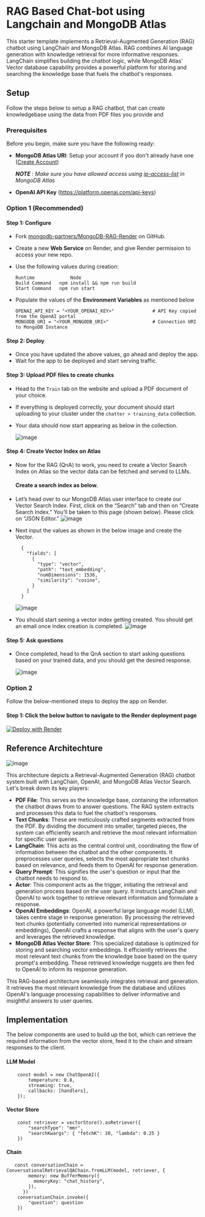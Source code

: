 
# RAG Based Chat-bot using Langchain and MongoDB Atlas
This starter template implements a Retrieval-Augmented Generation (RAG) chatbot using LangChain and MongoDB Atlas. RAG combines AI language generation with knowledge retrieval for more informative responses. LangChain simplifies building the chatbot logic, while MongoDB Atlas' Vector database capability provides a powerful platform for storing and searching the knowledge base that fuels the chatbot's responses.

## Setup 
Follow the steps below to setup a RAG chatbot, that can create knowledgebase using the data from PDF files you provide and   


### Prerequisites

Before you begin, make sure you have the following ready:

- **MongoDB Atlas URI**: Setup your account if you don't already have one ([Create Account](https://www.mongodb.com/docs/guides/atlas/account/))

  _**NOTE** : Make sure you have allowed access using [ip-access-list](https://www.mongodb.com/docs/atlas/security/ip-access-list/) in MongoDB Atlas_
    
- **OpenAI API Key** (https://platform.openai.com/api-keys)



### Option 1 (Recommended)

#### Step 1: Configure

- Fork [mongodb-partners/MongoDB-RAG-Render](https://github.com/mongodb-partners/MongoDB-RAG-Render/) on GitHub.
  
- Create a new **Web Service** on Render, and give Render permission to access your new repo.

- Use the following values during creation:

  ```
  Runtime       	  Node
  Build Command	  npm install && npm run build
  Start Command	  npm run start
  ```

- Populate the values of the **Environment Variables** as mentioned below

  ````
  OPENAI_API_KEY = "<YOUR_OPENAI_KEY>"              # API Key copied from the OpenAI portal
  MONGODB_URI = "<YOUR_MONGODB_URI>"                # Connection URI to MongoDB Instance
  ````


#### Step 2: Deploy
- Once you have updated the above values, go ahead and deploy the app. 
- Wait for the app to be deployed and start serving traffic.


#### Step 3: Upload PDF files to create chunks
- Head to the `Train` tab on the website and upload a PDF document of your choice. 

- If everything is deployed correctly, your document should start uploading to your cluster under the `chatter > training_data` collection.

- Your data should now start appearing as below in the collection.

  ![image](https://github.com/utsavMongoDB/MongoDB-RAG-NextJS/assets/114057324/316af753-8f7b-492f-b51a-c23c109a3fac)



#### Step 4: Create Vector Index on Atlas
- Now for the RAG (QnA) to work, you need to create a Vector Search Index on Atlas so the vector data can be fetched and served to LLMs.

  #### Create a search index as below.

-  Let’s head over to our MongoDB Atlas user interface to create our Vector Search Index. First, click on the “Search” tab and then on “Create Search Index.” You’ll be taken to this page (shown below). Please click on “JSON Editor.”
    ![image](https://github.com/utsavMongoDB/MongoDB-RAG-NextJS/assets/114057324/b41a09a8-9875-4e5d-9549-e62652389d33)

- Next input the values as shown in the below image and create the Vector.

  ````
    {
      "fields": [
        {
          "type": "vector",
          "path": "text_embedding",
          "numDimensions": 1536,
          "similarity": "cosine",
        }
      ]
    }
  ````

  ![image](https://github.com/utsavMongoDB/MongoDB-RAG-NextJS/assets/114057324/d7e560b3-695c-4210-8a6d-ea50c589bc70)

- You should start seeing a vector index getting created. You should get an email once index creation is completed.
  ![image](https://github.com/utsavMongoDB/MongoDB-RAG-NextJS/assets/114057324/c1842069-4080-4251-8269-08d9398e09aa)


#### Step 5: Ask questions
- Once completed, head to the QnA section to start asking questions based on your trained data, and you should get the desired response.

  ![image](https://github.com/utsavMongoDB/MongoDB-RAG-NextJS/assets/114057324/c76c8c19-e18a-46b1-834a-9a6bda7fec99)




### Option 2
Follow the below-mentioned steps to deploy the app on Render.

#### Step 1: Click the below button to navigate to the Render deployment page 
[![Deploy with Render](https://render.com/images/deploy-to-render-button.svg)](https://render.com/deploy?repo=https://github.com/mongodb-partners/MongoDB-RAG-Render)



## Reference Architechture 

![image](https://github.com/utsavMongoDB/MongoDB-RAG-NextJS/assets/114057324/85ce551b-c6b2-43d6-bc4c-bc4df374142d)


This architecture depicts a Retrieval-Augmented Generation (RAG) chatbot system built with LangChain, OpenAI, and MongoDB Atlas Vector Search. Let's break down its key players:

- **PDF File**: This serves as the knowledge base, containing the information the chatbot draws from to answer questions. The RAG system extracts and processes this data to fuel the chatbot's responses.
- **Text Chunks**: These are meticulously crafted segments extracted from the PDF. By dividing the document into smaller, targeted pieces, the system can efficiently search and retrieve the most relevant information for specific user queries.
- **LangChain**: This acts as the central control unit, coordinating the flow of information between the chatbot and the other components. It preprocesses user queries, selects the most appropriate text chunks based on relevance, and feeds them to OpenAI for response generation.
- **Query Prompt**: This signifies the user's question or input that the chatbot needs to respond to.
- **Actor**: This component acts as the trigger, initiating the retrieval and generation process based on the user query. It instructs LangChain and OpenAI to work together to retrieve relevant information and formulate a response.
- **OpenAI Embeddings**: OpenAI, a powerful large language model (LLM), takes centre stage in response generation. By processing the retrieved text chunks (potentially converted into numerical representations or embeddings), OpenAI crafts a response that aligns with the user's query and leverages the retrieved knowledge.
- **MongoDB Atlas Vector Store**: This specialized database is optimized for storing and searching vector embeddings. It efficiently retrieves the most relevant text chunks from the knowledge base based on the query prompt's embedding. These retrieved knowledge nuggets are then fed to OpenAI to inform its response generation.


This RAG-based architecture seamlessly integrates retrieval and generation. It retrieves the most relevant knowledge from the database and utilizes OpenAI's language processing capabilities to deliver informative and insightful answers to user queries.


## Implementation 

The below components are used to build up the bot, which can retrieve the required information from the vector store, feed it to the chain and stream responses to the client.

#### LLM Model 

        const model = new ChatOpenAI({
            temperature: 0.8,
            streaming: true,
            callbacks: [handlers],
        });


#### Vector Store

        const retriever = vectorStore().asRetriever({ 
            "searchType": "mmr", 
            "searchKwargs": { "fetchK": 10, "lambda": 0.25 } 
        })

#### Chain

       const conversationChain = ConversationalRetrievalQAChain.fromLLM(model, retriever, {
            memory: new BufferMemory({
              memoryKey: "chat_history",
            }),
          })
        conversationChain.invoke({
            "question": question
        })
